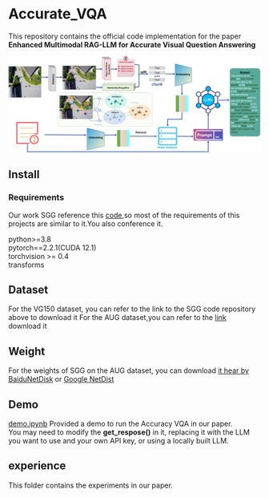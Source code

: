# Accurate_VQA
This repository contains the official code implementation for the paper **Enhanced Multimodal RAG-LLM for Accurate Visual Question Answering**


![](https://github.com/Quan-zzx/Accurate_VQA/blob/main/results/framework.png)

## Install
### Requirements
Our work SGG reference this [code](https://github.com/Maelic/SGG-Benchmark/tree/main),so most of the requirements of this projects are similar to it.You also conference it.

python>=3.8  
pytorch==2.2.1(CUDA 12.1)  
torchvision >= 0.4  
transforms 

## Dataset
For the VG150 dataset, you can refer to the link to the SGG code repository above to download it
For the AUG dataset,you can refer to the [link](https://gitee.com/xiaoyibang/lpg-sgg) download it

## Weight
For the weights of SGG on the AUG dataset, you can download [it hear by BaiduNetDisk](https://pan.baidu.com/s/1DZYS1eozHA-SK-Fv-yCFpQ?pwd=0000) or [Google NetDist](https://drive.google.com/file/d/1JDxMu9LPM0VIAHYxRjVGCFvh2W71xcn9/view?usp=sharing)

## Demo
[demo.ipynb](https://github.com/Quan-zzx/Accurate_VQA/blob/main/demo.ipynb) Provided a demo to run the Accuracy VQA in our paper.  
You may need to modify the **get_respose()** in it, replacing it with the LLM you want to use and your own API key, or using a locally built LLM.

## experience
This folder contains the experiments in our paper.

